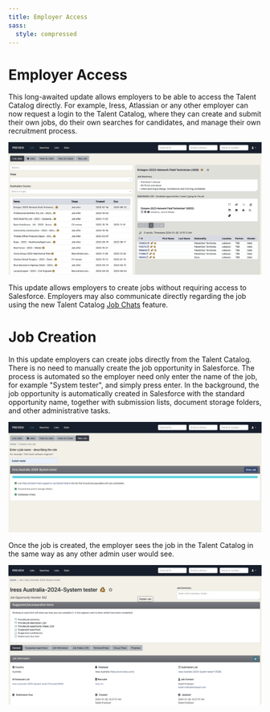 ```yaml
---
title: Employer Access
sass:
  style: compressed
---
```


# Employer Access

This long-awaited update allows employers to be able to access the Talent Catalog directly. For
example, Iress, Atlassian or any other employer can now request a login to the Talent Catalog, 
where they can create and submit their own jobs, do their own searches for candidates, and manage 
their own recruitment process.

<div class="card-image-container">
  <img src="./../assets/images/v220/EmployerAccessLiveJobs.png" 
        alt="Candidate Registration and Consents" class="card-image">
</div>

This update allows employers to create jobs without requiring access to Salesforce. 
Employers may also communicate directly regarding the job using the new Talent Catalog 
<a href="./job_chats">Job Chats</a> feature.

# Job Creation

In this update employers can create jobs directly from the Talent Catalog. There is no need to 
manually create the job opportunity in Salesforce. The process is automated so the employer need 
only enter the name of the job, for example "System tester", and simply press enter. In the 
background, the job opportunity is automatically created in Salesforce with the standard opportunity 
name, together with submission lists, document storage folders, and other administrative tasks.

<div class="card-image-container">
  <img src="./../assets/images/v220/EmployerAccessJobCreation.png" 
        alt="Candidate Registration and Consents" class="card-image">
</div>

Once the job is created, the employer sees the job in the Talent Catalog in the same way as any 
other admin user would see.

<div class="card-image-container">
  <img src="./../assets/images/v220/EmployerAccessShowJob.png" 
        alt="Candidate Registration and Consents" class="card-image">
</div>
